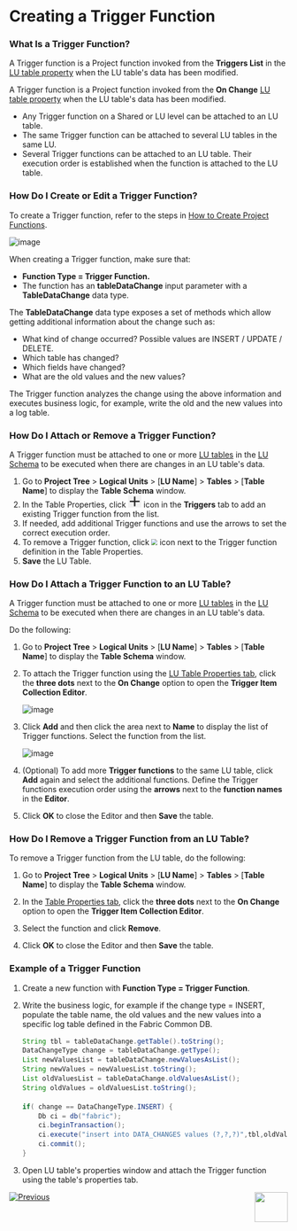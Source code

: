 # Creating a Trigger Function

### What Is a Trigger Function?

<web>

A Trigger function is a Project function invoked from the **Triggers List** in the [LU table property](/articles/06_LU_tables/04_table_properties.md) when the LU table's data has been modified.

</web>

<studio>

A Trigger function is a Project function invoked from the **On Change** [LU table property](/articles/06_LU_tables/04_table_properties.md#on-change) when the LU table's data has been modified.

</studio>

* Any Trigger function on a Shared or LU level can be attached to an LU table.
* The same Trigger function can be attached to several LU tables in the same LU.
* Several Trigger functions can be attached to an LU table. Their execution order is established when the function is attached to the LU table.

### How Do I Create or Edit a Trigger Function?  

To create a Trigger function, refer to the steps in [How to Create Project Functions](10_creating_a_project_function.md).

<studio>

![image](images/07_091_01.png)

</studio>

When creating a Trigger function, make sure that:

*	**Function Type = Trigger Function.** 
*	The function has an  **tableDataChange** input parameter with a **TableDataChange** data type.

The **TableDataChange** data type exposes a set of methods which allow getting additional information about the change such as:

* What kind of change occurred? Possible values are INSERT / UPDATE / DELETE.
* Which table has changed?
* Which fields have changed?
* What are the old values and the new values?

The Trigger function analyzes the change using the above information and executes business logic, for example, write the old and the new values into a log table.

<web>

### How Do I Attach or Remove a Trigger Function?

A Trigger function must be attached to one or more [LU tables](/articles/06_LU_tables/01_LU_tables_overview.md) in the [LU Schema](/articles/03_logical_units/03_LU_schema_window.md) to be executed when there are changes in an LU table's data. 

1. Go to **Project Tree** > **Logical Units** > [**LU Name**] > **Tables** > [**Table Name**] to display the **Table Schema** window.
2. In the Table Properties, click <img src="images/web/plus.PNG" style="zoom:80%;" /> icon in the **Triggers** tab to add an existing Trigger function from the list. 
3. If needed, add additional Trigger functions and use the arrows to set the correct execution order.
4. To remove a Trigger function, click <img src="C:\K2View-Academy\articles\07_table_population\images\web\trash.PNG" style="zoom:67%;" /> icon next to the Trigger function definition in the Table Properties.
5. **Save** the LU Table.

</web>

<studio>

### How Do I Attach a Trigger Function to an LU Table?

A Trigger function must be attached to one or more [LU tables](/articles/06_LU_tables/01_LU_tables_overview.md) in the [LU Schema](/articles/03_logical_units/03_LU_schema_window.md) to be executed when there are changes in an LU table's data. 

Do the following:

1. Go to **Project Tree** > **Logical Units** > [**LU Name**] > **Tables** > [**Table Name**] to display the **Table Schema** window.

2. To attach the Trigger function using the [LU Table Properties tab](/articles/06_LU_tables/04_table_properties.md), click the **three dots** next to the **On Change** option to open the **Trigger Item Collection Editor**. 

   ![image](images/07_11_4_01.PNG)

3. Click **Add** and then click the area next to **Name** to display the list of Trigger functions. Select the function from the list. 

   ![image](images/07_11_4_02.PNG)

4. (Optional) To add more **Trigger functions** to the same LU table, click **Add** again and select the additional functions. Define the Trigger functions execution order using the **arrows** next to the **function names** in the **Editor**.

5. Click **OK** to close the Editor and then **Save** the table.

### How Do I Remove a Trigger Function from an LU Table? 

To remove a Trigger function from the LU table, do the following:

1. Go to **Project Tree** > **Logical Units** > [**LU Name**] > **Tables** > [**Table Name**] to display the **Table Schema** window.

2. In the [Table Properties tab](/articles/06_LU_tables/04_table_properties.md), click the **three dots** next to the **On Change** option to open the **Trigger Item Collection Editor**.

3. Select the function and click **Remove**.

4. Click **OK** to close the Editor and then **Save** the table.

</studio>

### Example of a Trigger Function

1. Create a new function with **Function Type = Trigger Function**.

2. Write the business logic, for example if the change type = INSERT, populate the table name, the old values and the new values into a specific log table defined in the Fabric Common DB.

   ~~~java
   String tbl = tableDataChange.getTable().toString();
   DataChangeType change = tableDataChange.getType();
   List newValuesList = tableDataChange.newValuesAsList();
   String newValues = newValuesList.toString();
   List oldValuesList = tableDataChange.oldValuesAsList();
   String oldValues = oldValuesList.toString();
   
   if( change == DataChangeType.INSERT) {
       Db ci = db("fabric");
       ci.beginTransaction();
       ci.execute("insert into DATA_CHANGES values (?,?,?)",tbl,oldValues,newValues);
       ci.commit();
   }
   ~~~

3. Open LU table's properties window and attach the Trigger function using the table's properties tab.


[![Previous](/articles/images/Previous.png)](11_3_creating_an_LUDB_function.md)[<img align="right" width="60" height="54" src="/articles/images/Next.png">](11_lookup_tables.md)

